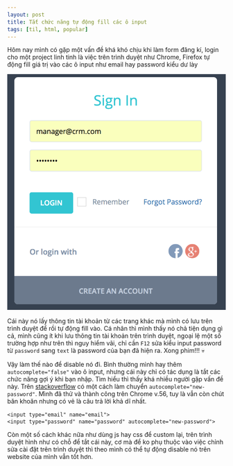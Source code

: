 ```yaml
---
layout: post
title: Tắt chức năng tự động fill các ô input
tags: [til, html, popular]
---
```


Hôm nay mình có gặp một vấn đề khá khó chịu khi làm form đăng kí, login cho một project linh tinh là việc trên trình duyệt như Chrome, Firefox tự động fill giá trị vào các ô input như email hay password kiểu dư lày

![Tree](../img/login.png)

Cái này nó lấy thông tin tài khoản từ các trang khác mà mình có lưu trên trình duyệt để rồi tự động fill vào. Cá nhân thì mình thấy nó chả tiện dụng gì cả, mình cũng ít khi lưu thông tin tài khoản trên trình duyệt, ngoại lệ một số trường hợp như trên thì nguy hiểm vãi, chỉ cần `F12` sửa kiểu input password từ `password` sang `text` là password của bạn đã hiện ra. Xong phim!!! :skull:

Vậy làm thế nào để disable nó đi. Bình thường mình hay thêm `autocomplete="false"` vào ô input, nhưng cái này chỉ có tác dụng là tắt các chức năng gợi ý khi bạn nhập. Tìm hiểu thì thấy khá nhiều người gặp vấn đề này. Trên [stackoverflow](http://stackoverflow.com/questions/15738259/disabling-chrome-autofill) có một cách làm chuyển `autocomplete="new-password"`. Mình đã thử và thành công trên Chrome v.56, tuy là vẫn còn chút băn khoăn nhưng có vẻ là câu trả lời khả dĩ nhất.

```
<input type="email" name="email">
<input type="password" name="password" autocomplete="new-password">
```
Còn một số cách khác nữa như dùng js hay css để custom lại, trên trình duyệt hình như có chỗ để tắt cái này, cơ mà để ko phụ thuộc vào việc chỉnh sửa cài đặt trên trình duyệt thì theo mình có thể tự động disable nó trên website của mình vẫn tốt hơn.
